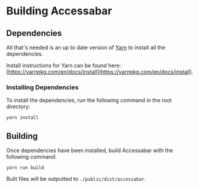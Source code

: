 # Building Accessabar
## Dependencies
All that's needed is an up to date version of [Yarn](https://yarnpkg.com/) to install all the dependencies. 

Install instructions for Yarn can be found here: [https://yarnpkg.com/en/docs/install](https://yarnpkg.com/en/docs/install).

### Installing Dependencies
To install the dependencies, run the following command in the root directory:
```
yarn install
```

## Building
Once dependencies have been installed, build Accessabar with the following command:
```
yarn run build
```

Built files will be outputted to `./public/dist/accessabar`.
